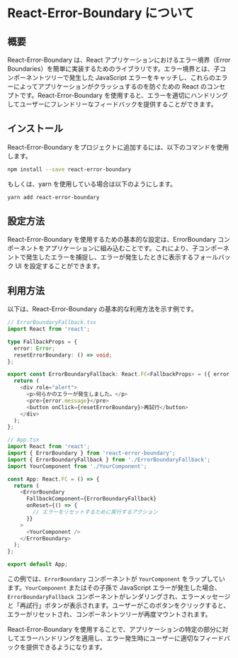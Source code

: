 # React-Error-Boundary について

## 概要

React-Error-Boundary は、React アプリケーションにおけるエラー境界（Error Boundaries）を簡単に実装するためのライブラリです。エラー境界とは、子コンポーネントツリーで発生した JavaScript エラーをキャッチし、これらのエラーによってアプリケーションがクラッシュするのを防ぐための React のコンセプトです。React-Error-Boundary を使用すると、エラーを適切にハンドリングしてユーザーにフレンドリーなフィードバックを提供することができます。

## インストール

React-Error-Boundary をプロジェクトに追加するには、以下のコマンドを使用します。

```bash
npm install --save react-error-boundary
```

もしくは、yarn を使用している場合は以下のようにします。

```bash
yarn add react-error-boundary
```

## 設定方法

React-Error-Boundary を使用するための基本的な設定は、ErrorBoundary コンポーネントをアプリケーションに組み込むことです。これにより、子コンポーネントで発生したエラーを捕捉し、エラーが発生したときに表示するフォールバック UI を設定することができます。

## 利用方法

以下は、React-Error-Boundary の基本的な利用方法を示す例です。

```typescript
// ErrorBoundaryFallback.tsx
import React from 'react';

type FallbackProps = {
  error: Error;
  resetErrorBoundary: () => void;
};

export const ErrorBoundaryFallback: React.FC<FallbackProps> = ({ error, resetErrorBoundary }) => {
  return (
    <div role="alert">
      <p>何らかのエラーが発生しました。</p>
      <pre>{error.message}</pre>
      <button onClick={resetErrorBoundary}>再試行</button>
    </div>
  );
};
```

```typescript
// App.tsx
import React from 'react';
import { ErrorBoundary } from 'react-error-boundary';
import { ErrorBoundaryFallback } from './ErrorBoundaryFallback';
import YourComponent from './YourComponent';

const App: React.FC = () => {
  return (
    <ErrorBoundary
      FallbackComponent={ErrorBoundaryFallback}
      onReset={() => {
        // エラーをリセットするために実行するアクション
      }}
    >
      <YourComponent />
    </ErrorBoundary>
  );
};

export default App;
```

この例では、`ErrorBoundary` コンポーネントが `YourComponent` をラップしています。`YourComponent` またはその子孫で JavaScript エラーが発生した場合、`ErrorBoundaryFallback` コンポーネントがレンダリングされ、エラーメッセージと「再試行」ボタンが表示されます。ユーザーがこのボタンをクリックすると、エラーがリセットされ、コンポーネントツリーが再度マウントされます。

React-Error-Boundary を使用することで、アプリケーションの特定の部分に対してエラーハンドリングを適用し、エラー発生時にユーザーに適切なフィードバックを提供できるようになります。
